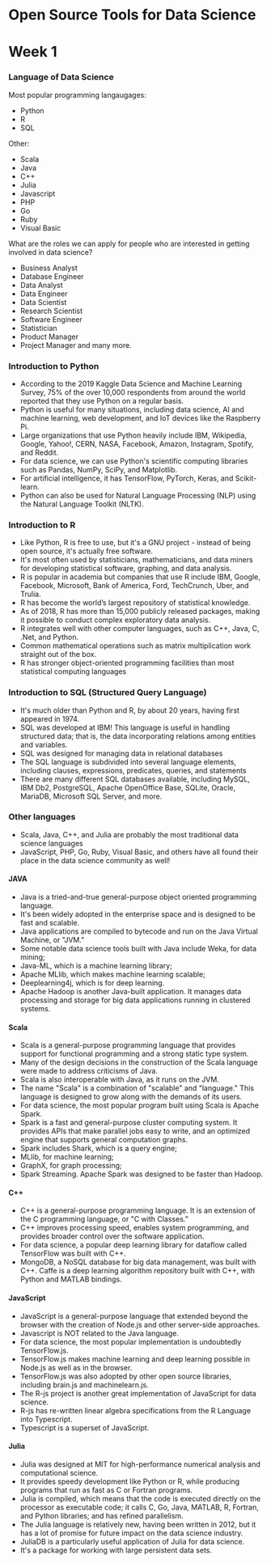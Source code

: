 # Open Source Tools for Data Science
# Week 1

### Language of Data Science

Most popular programming langaugages:   
- Python
- R
- SQL

Other:    
- Scala
- Java
- C++
- Julia
- Javascript
- PHP
- Go
- Ruby
- Visual Basic

What are the roles we can apply for people who are interested in getting involved in data science?
- Business Analyst
- Database Engineer
- Data Analyst
- Data Engineer
- Data Scientist
- Research Scientist
- Software Engineer
- Statistician
- Product Manager
- Project Manager and many more.

### Introduction to Python

- According to the 2019 Kaggle Data Science and Machine Learning Survey, 75% of the over 10,000 respondents from around the world reported that they use Python on a regular basis.
- Python is useful for many situations, including data science, AI and machine learning, web development, and IoT devices like the Raspberry Pi.
- Large organizations that use Python heavily include IBM, Wikipedia, Google, Yahoo!, CERN, NASA, Facebook, Amazon, Instagram, Spotify, and Reddit.
- For data science, we can use Python's scientific computing libraries such as Pandas, NumPy, SciPy, and Matplotlib.
- For artificial intelligence, it has TensorFlow, PyTorch, Keras, and Scikit-learn.
- Python can also be used for Natural Language Processing (NLP) using the Natural Language Toolkit (NLTK).

### Introduction to R

- Like Python, R is free to use, but it's a GNU project - instead of being open source, it's actually free software.
- It's most often used by statisticians, mathematicians, and data miners for developing statistical software, graphing, and data analysis. 
- R is popular in academia but companies that use R include IBM, Google, Facebook, Microsoft, Bank of America, Ford, TechCrunch, Uber, and Trulia. 
- R has become the world’s largest repository of statistical knowledge.
- As of 2018, R has more than 15,000 publicly released packages, making it possible to conduct complex exploratory data analysis.
- R integrates well with other computer languages, such as C++, Java, C, .Net, and Python.
- Common mathematical operations such as matrix multiplication work straight out of the box.
- R has stronger object-oriented programming facilities than most statistical computing languages

### Introduction to SQL (Structured Query Language)

- It's much older than Python and R, by about 20 years, having first appeared in 1974.
- SQL was developed at IBM! This language is useful in handling structured data; that is, the data incorporating relations among entities and variables.
- SQL was designed for managing data in relational databases
- The SQL language is subdivided into several language elements, including clauses, expressions, predicates, queries, and statements
- There are many different SQL databases available, including MySQL, IBM Db2, PostgreSQL, Apache OpenOffice Base, SQLite, Oracle, MariaDB, Microsoft SQL Server, and more. 

### Other languages

- Scala, Java, C++, and Julia are probably the most traditional data science languages
- JavaScript, PHP, Go, Ruby, Visual Basic, and others have all found their place in the data science community as well!

#### JAVA

- Java is a tried-and-true general-purpose object oriented programming language. 
- It's been widely adopted in the enterprise space and is designed to be fast and scalable.
- Java applications are compiled to bytecode and run on the Java Virtual Machine, or "JVM."
- Some notable data science tools built with Java include Weka, for data mining;
- Java-ML, which is a machine learning library; 
- Apache MLlib, which makes machine learning scalable; 
- Deeplearning4j, which is for deep learning.
- Apache Hadoop is another Java-built application. It manages data processing and storage for big data applications running in clustered systems.

#### Scala

- Scala is a general-purpose programming language that provides support for functional programming and a strong static type system.
- Many of the design decisions in the construction of the Scala language were made to address criticisms of Java.
- Scala is also interoperable with Java, as it runs on the JVM.
- The name "Scala" is a combination of "scalable" and "language." This language is designed to grow along with the demands of its users. 
- For data science, the most popular program built using Scala is Apache Spark. 
- Spark is a fast and general-purpose cluster computing system. It provides APIs that make parallel jobs easy to write, and an optimized engine that supports general computation graphs.
- Spark includes Shark, which is a query engine; 
- MLlib, for machine learning; 
- GraphX, for graph processing;
- Spark Streaming. Apache Spark was designed to be faster than Hadoop.

#### C++ 

- C++ is a general-purpose programming language. It is an extension of the C programming language, or "C with Classes.”
- C++ improves processing speed, enables system programming, and provides broader control over the software application.
- For data science, a popular deep learning library for dataflow called TensorFlow was built with C++. 
- MongoDB, a NoSQL database for big data management, was built with C++. Caffe is a deep learning algorithm repository built with C++, with Python and MATLAB bindings.

#### JavaScript

- JavaScript is a general-purpose language that extended beyond the browser with the creation of Node.js and other server-side approaches. 
- Javascript is NOT related to the Java language.
- For data science, the most popular implementation is undoubtedly TensorFlow.js. 
- TensorFlow.js makes machine learning and deep learning possible in Node.js as well as in the browser.
- TensorFlow.js was also adopted by other open source libraries, including brain.js and machinelearn.js. 
- The R-js project is another great implementation of JavaScript for data science. 
- R-js has re-written linear algebra specifications from the R Language into Typescript.
- Typescript is a superset of JavaScript.

#### Julia

- Julia was designed at MIT for high-performance numerical analysis and computational science.
- It provides speedy development like Python or R, while producing programs that run as fast as C or Fortran programs. 
- Julia is compiled, which means that the code is executed directly on the processor as executable code; it calls C, Go, Java, MATLAB, R, Fortran, and Python libraries; and has refined parallelism.
- The Julia language is relatively new, having been written in 2012, but it has a lot of promise for future impact on the data science industry.
- JuliaDB is a particularly useful application of Julia for data science.
- It's a package for working with large persistent data sets.